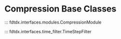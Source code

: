 # Compression Base Classes

::: fdtdx.interfaces.modules.CompressionModule

::: fdtdx.interfaces.time_filter.TimeStepFilter
